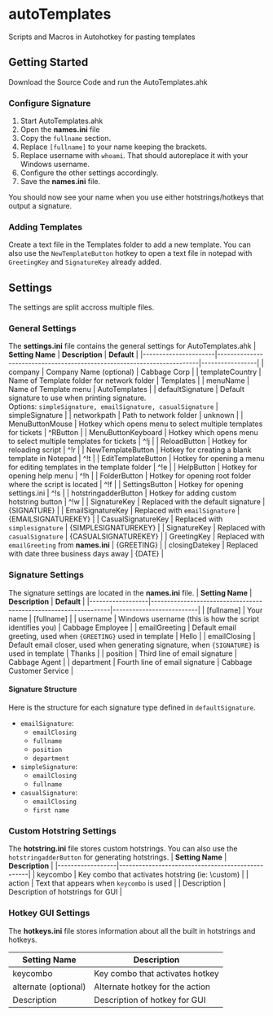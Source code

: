 # autoTemplates
Scripts and Macros in Autohotkey for pasting templates

## Getting Started
Download the Source Code and run the AutoTemplates.ahk

### Configure Signature
1. Start AutoTemplates.ahk
2. Open the __names.ini__ file
3. Copy the `fullname` section.
4. Replace `[fullname]` to your name keeping the brackets.
5. Replace username with `whoami`. That should autoreplace it with your Windows username.
6. Configure the other settings accordingly.
7. Save the __names.ini__ file.

You should now see your name when you use either hotstrings/hotkeys that output a signature.

### Adding Templates
Create a text file in the Templates folder to add a new template. You can also use the `NewTemplateButton` hotkey to open a text file in notepad with `GreetingKey` and `SignatureKey` already added.
## Settings
The settings are split accross multiple files.
### General Settings
The __settings.ini__ file contains the general settings for AutoTemplates.ahk
| **Setting Name**     | **Description**                                                        | **Default**     |
|----------------------|------------------------------------------------------------------------|-----------------|
| company              | Company Name (optional)                                                | Cabbage Corp    |
| templateCountry      | Name of Template folder for network folder                             | Templates       |
| menuName             | Name of Template menu                                                  | AutoTemplates   |
| defaultSignature     | Default signature to use when printing signature.<br /> Options: `simpleSignature, emailSignature, casualSignature`                     | simpleSignature |
| networkpath          | Path to network folder                                                 | unknown         |
| MenuButtonMouse      | Hotkey which opens menu to select multiple templates for tickets       | ^RButton        |
| MenuButtonKeyboard   | Hotkey which opens menu to select multiple templates for tickets       | ^!j             |
| ReloadButton         | Hotkey for reloading script                                            | ^!r             |
| NewTemplateButton    | Hotkey for creating a blank template in Notepad                        | ^!t             |
| EditTemplateButton   | Hotkey for opening a menu for editing templates in the template folder | ^!e             |
| HelpButton           | Hotkey for opening help menu                                           | ^!h             |
| FolderButton         | Hotkey for opening root folder where the script is located             | ^!f             |
| SettingsButton       | Hotkey for opening settings.ini                                        | ^!s             |
| hotstringadderButton | Hotkey for adding custom hotstring button                              | ^!w             |
| SignatureKey         | Replaced with the default signature                                    | {SIGNATURE}     |
| EmailSignatureKey    | Replaced with `emailSignature`                                         | {EMAILSIGNATUREKEY}     |
| CasualSignatureKey   | Replaced with `simplesignature`                                        | {SIMPLESIGNATUREKEY}     |
| SignatureKey         | Replaced with `casualSignature`                                        | {CASUALSIGNATUREKEY}     |
| GreetingKey          | Replaced with `emailGreeting` from __names.ini__                       | {GREETING}      |
| closingDatekey       | Replaced with date three business days away                            | {DATE}          |

### Signature Settings
The signature settings are located in the __names.ini__ file.
| **Setting Name** | **Description**                                                 | **Default**              |
|------------------|-----------------------------------------------------------------|--------------------------|
| [fullname]        | Your name                                                       | [fullname]             |
| username         | Windows username (this is how the script identifies you)        | Cabbage Employee         |
| emailGreeting    | Default email greeting, used when `{GREETING}` used in template | Hello                    |
| emailClosing     | Default email closer, used when generating signature, when `{SIGNATURE}` is used in template            | Thanks                   |
| position         | Third line of email signature                                   | Cabbage Agent            |
| department       | Fourth line of email signature                                  | Cabbage Customer Service |

#### Signature Structure
Here is the structure for each signature type defined in `defaultSignature`.
- `emailSignature`: 
    - `emailClosing`
    - `fullname`
    - `position`
    - `department`
- `simpleSignature`:
    - `emailClosing`
    - `fullname`
- `casualSignature`: 
    - `emailClosing`
    - `first name`

### Custom Hotstring Settings
The __hotstring.ini__ file stores custom hotstrings. You can also use the `hotstringadderButton` for generating hotstrings.
| **Setting Name** | **Description**                                  |
|------------------|--------------------------------------------------|
| keycombo         | Key combo that activates hotstring (ie: \custom) |
| action           | Text that appears when `keycombo` is used        |
| Description      | Description of hotstrings for GUI                |

### Hotkey GUI Settings
The __hotkeys.ini__ file stores information about all the built in hotstrings and hotkeys.

| **Setting Name**     | **Description**                 |
|----------------------|---------------------------------|
| keycombo             | Key combo that activates hotkey |
| alternate (optional) | Alternate hotkey for the action |
| Description          | Description of hotkey for GUI   |